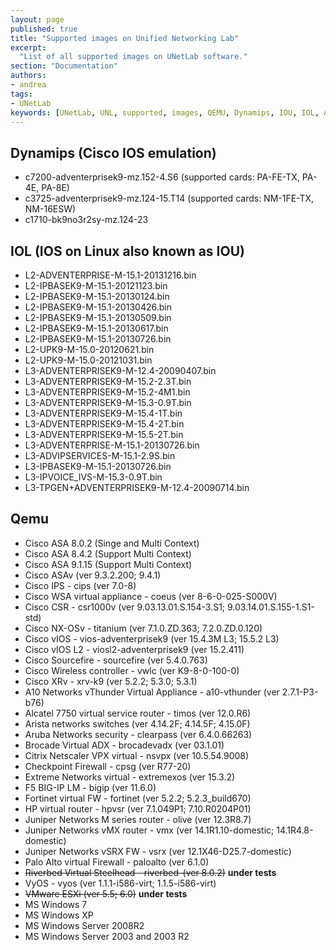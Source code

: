```yaml
---
layout: page
published: true
title: "Supported images on Unified Networking Lab"
excerpt:
  "List of all supported images on UNetLab software."
section: "Documentation"
authors:
- andrea
tags:
- UNetLab
keywords: [UNetLab, UNL, supported, images, QEMU, Dynamips, IOU, IOL, ASA, ASAv, XR, TiMOS, F5]
---
```

## Dynamips (Cisco IOS emulation)

* c7200-adventerprisek9-mz.152-4.S6 (supported cards: PA-FE-TX, PA-4E, PA-8E)
* c3725-adventerprisek9-mz.124-15.T14 (supported cards: NM-1FE-TX, NM-16ESW)
* c1710-bk9no3r2sy-mz.124-23

## IOL (IOS on Linux also known as IOU)

* L2-ADVENTERPRISE-M-15.1-20131216.bin
* L2-IPBASEK9-M-15.1-20121123.bin
* L2-IPBASEK9-M-15.1-20130124.bin
* L2-IPBASEK9-M-15.1-20130426.bin
* L2-IPBASEK9-M-15.1-20130509.bin
* L2-IPBASEK9-M-15.1-20130617.bin
* L2-IPBASEK9-M-15.1-20130726.bin
* L2-UPK9-M-15.0-20120621.bin
* L2-UPK9-M-15.0-20121031.bin
* L3-ADVENTERPRISEK9-M-12.4-20090407.bin
* L3-ADVENTERPRISEK9-M-15.2-2.3T.bin
* L3-ADVENTERPRISEK9-M-15.2-4M1.bin
* L3-ADVENTERPRISEK9-M-15.3-0.9T.bin
* L3-ADVENTERPRISEK9-M-15.4-1T.bin
* L3-ADVENTERPRISEK9-M-15.4-2T.bin
* L3-ADVENTERPRISEK9-M-15.5-2T.bin
* L3-ADVENTERPRISE-M-15.1-20130726.bin
* L3-ADVIPSERVICES-M-15.1-2.9S.bin
* L3-IPBASEK9-M-15.1-20130726.bin
* L3-IPVOICE_IVS-M-15.3-0.9T.bin
* L3-TPGEN+ADVENTERPRISEK9-M-12.4-20090714.bin

## Qemu

* Cisco ASA 8.0.2 (Singe and Multi Context)
* Cisco ASA 8.4.2 (Support Multi Context)
* Cisco ASA 9.1.15 (Support Multi Context)
* Cisco ASAv (ver 9.3.2.200; 9.4.1)
* Cisco IPS - cips (ver 7.0-8)
* Cisco WSA virtual appliance - coeus (ver 8-6-0-025-S000V)
* Cisco CSR - csr1000v (ver 9.03.13.01.S.154-3.S1; 9.03.14.01.S.155-1.S1-std)
* Cisco NX-OSv - titanium (ver 7.1.0.ZD.363; 7.2.0.ZD.0.120)
* Cisco vIOS - vios-adventerprisek9 (ver 15.4.3M L3; 15.5.2 L3)
* Cisco vIOS L2 - viosl2-adventerprisek9 (ver 15.2.411)
* Cisco Sourcefire - sourcefire (ver 5.4.0.763)
* Cisco Wireless controller - vwlc (ver K9-8-0-100-0)
* Cisco XRv - xrv-k9 (ver 5.2.2; 5.3.0; 5.3.1)
* A10 Networks vThunder Virtual Appliance - a10-vthunder (ver 2.7.1-P3-b76)
* Alcatel 7750 virtual service router - timos (ver 12.0.R6)
* Arista networks switches (ver 4.14.2F; 4.14.5F; 4.15.0F)
* Aruba Networks security - clearpass (ver 6.4.0.66263)
* Brocade Virtual ADX - brocadevadx (ver 03.1.01)
* Citrix Netscaler VPX virtual - nsvpx (ver 10.5.54.9008)
* Checkpoint Firewall - cpsg (ver R77-20)
* Extreme Networks virtual - extremexos (ver 15.3.2)
* F5 BIG-IP LM - bigip (ver 11.6.0)
* Fortinet virtual FW - fortinet (ver 5.2.2; 5.2.3_build670)
* HP virtual router - hpvsr (ver 7.1.049P1; 7.10.R0204P01)
* Juniper Networks M series router - olive (ver 12.3R8.7)
* Juniper Networks vMX router - vmx (ver 14.1R1.10-domestic; 14.1R4.8-domestic)
* Juniper Networks vSRX FW - vsrx (ver 12.1X46-D25.7-domestic)
* Palo Alto virtual Firewall - paloalto (ver 6.1.0)
* <del>Riverbed Virtual Steelhead - riverbed-(ver 8.0.2)</del> <strong>under tests</strong>
* VyOS - vyos (ver 1.1.1-i586-virt; 1.1.5-i586-virt)
* <del>VMware ESXi (ver 5.5; 6.0)</del> <strong>under tests</strong>
* MS Windows 7
* MS Windows XP
* MS Windows Server 2008R2
* MS Windows Server 2003 and 2003 R2
